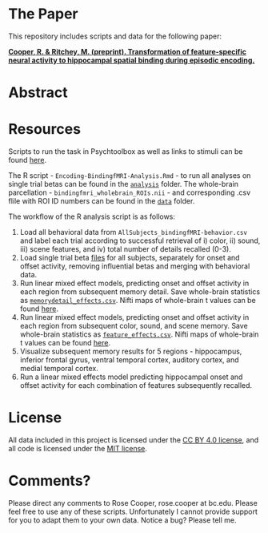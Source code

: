# The Paper

This repository includes scripts and data for the following paper:

[**Cooper, R. & Ritchey, M. (preprint). Transformation of feature-specific neural activity to hippocampal spatial binding during episodic encoding.**]()

# Abstract

# Resources

Scripts to run the task in Psychtoolbox as well as links to stimuli can be found [here](https://github.com/memobc/paper-orbitfmri).

The R script - `Encoding-BindingfMRI-Analysis.Rmd` - to run all analyses on single trial betas can be found in the [`analysis`](https://github.com/memobc/paper-bindingfmri/tree/master/analysis) folder. The whole-brain parcellation - `bindingfmri_wholebrain_ROIs.nii` - and corresponding .csv flile with ROI ID numbers can be found in the [`data`](https://github.com/memobc/paper-bindingfmri/tree/master/data) folder.

The workflow of the R analysis script is as follows:

1. Load all behavioral data from `AllSubjects_bindingfMRI-behavior.csv` and label each trial according to successful retrieval of i) color, ii) sound, iii) scene features, and iv) total number of details recalled (0-3).
2. Load single trial beta [files](https://github.com/memobc/paper-bindingfmri/tree/master/data/single-trial-betas) for all subjects, separately for onset and offset activity, removing influential betas and merging with behavioral data. 
3. Run linear mixed effect models, predicting onset and offset activity in each region from subsequent memory detail. Save whole-brain statistics as [`memorydetail_effects.csv`](https://github.com/memobc/paper-bindingfmri/tree/master/analysis/wholebrain-csv-results). Nifti maps of whole-brain t values can be found [here](https://github.com/memobc/paper-bindingfmri/tree/master/analysis/wholebrain-t-maps).
4. Run linear mixed effect models, predicting onset and offset activity in each region from subsequent color, sound, and scene memory. Save whole-brain statistics as [`feature_effects.csv`](https://github.com/memobc/paper-bindingfmri/tree/master/analysis/wholebrain-csv-results). Nifti maps of whole-brain t values can be found [here](https://github.com/memobc/paper-bindingfmri/tree/master/analysis/wholebrain-t-maps).
5. Visualize subsequent memory results for 5 regions - hippocampus, inferior frontal gyrus, ventral temporal cortex, auditory cortex, and medial temporal cortex. 
6. Run a linear mixed effects model predicting hippocampal onset and offset activity for each combination of features subsequently recalled.

# License

All data included in this project is licensed under the [CC BY 4.0 license](https://creativecommons.org/licenses/by/4.0/), and all code is licensed under the [MIT license](https://github.com/memobc/paper-orbitencoding/blob/master/LICENSE).

# Comments?

Please direct any comments to Rose Cooper, rose.cooper at bc.edu. Please feel free to use any of these scripts. Unfortunately I cannot provide support for you to adapt them to your own data. Notice a bug? Please tell me.
